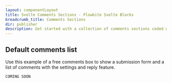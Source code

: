 ```yaml
---
layout: componentLayout
title: Svelte Comments Sections - Flowbite Svelte Blocks
breadcrumb_title: Comments Sections
dir: publisher
description: Get started with a collection of comments sections coded with Tailwind CSS to show a list of comments for blog posts with features like a reply, like, and more.
---
```


## Default comments list
  Use this example of a free comments box to show a submission form and a list of comments with the
  settings and reply feature.


```svelte example hideOutput
COMING SOON
```
